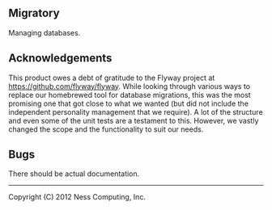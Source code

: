 Migratory
---------

Managing databases. 


Acknowledgements
----------------

This product owes a debt of gratitude to the Flyway project at
https://github.com/flyway/flyway. While looking through various
ways to replace our homebrewed tool for database migrations, this was
the most promising one that got close to what we wanted (but did not
include the independent personality management that we require). A lot
of the structure and even some of the unit tests are a testament to
this. However, we vastly changed the scope and the functionality to
suit our needs.


Bugs
----

There should be actual documentation.

----
Copyright (C) 2012 Ness Computing, Inc.
